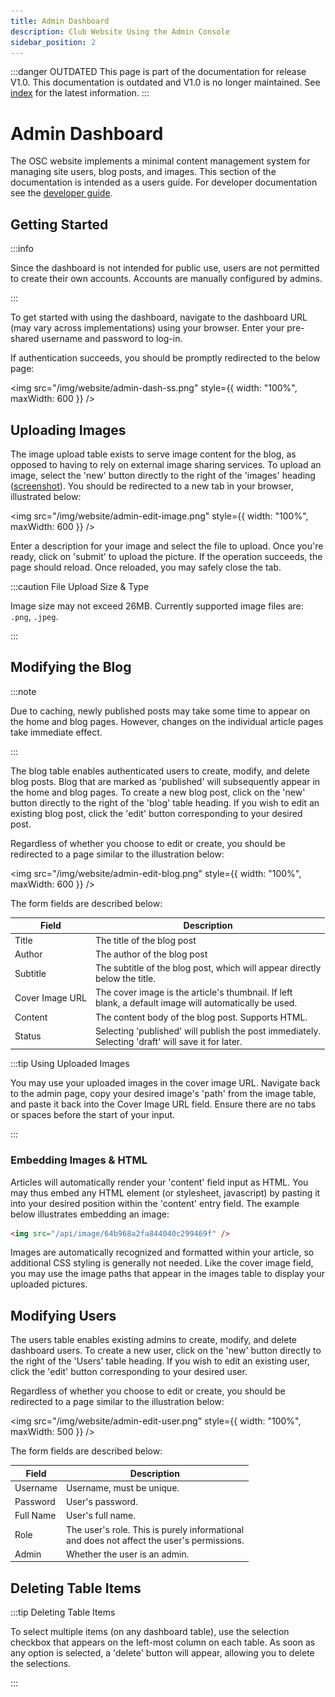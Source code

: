 ```yaml
---
title: Admin Dashboard
description: Club Website Using the Admin Console
sidebar_position: 2
---
```


:::danger OUTDATED
This page is part of the documentation for release V1.0. This documentation is outdated and V1.0 is no longer maintained. See [index](/docs/website/) for the latest information.
:::

# Admin Dashboard

The OSC website implements a minimal content management system for managing site users, blog posts, and images. This section of the documentation is intended as a users guide. For developer documentation see the [developer guide](/docs/website/Developers/introduction).

## Getting Started
:::info

Since the dashboard is not intended for public use, users are not permitted to create their own accounts. Accounts are manually configured by admins.

:::

To get started with using the dashboard, navigate to the dashboard URL (may vary across implementations) using your browser. Enter your pre-shared username and password to log-in.

If authentication succeeds, you should be promptly redirected to the below page:

<img src="/img/website/admin-dash-ss.png" style={{ width: "100%", maxWidth: 600 }} />

## Uploading Images

The image upload table exists to serve image content for the blog, as opposed to having to rely on external image sharing services. To upload an image, select the 'new' button directly to the right of the 'images' heading ([screenshot](#getting-started)). You should be redirected to a new tab in your browser, illustrated below:

<img src="/img/website/admin-edit-image.png" style={{ width: "100%", maxWidth: 600 }} />

Enter a description for your image and select the file to upload. Once you're ready, click on 'submit' to upload the picture. If the operation succeeds, the page should reload. Once reloaded, you may safely close the tab.

:::caution File Upload Size & Type

Image size may not exceed 26MB. Currently supported image files are: `.png`, `.jpeg`.

:::

## Modifying the Blog

:::note

Due to caching, newly published posts may take some time to appear on the home and blog pages. However, changes on the individual article pages take immediate effect.

:::

The blog table enables authenticated users to create, modify, and delete blog posts. Blog that are marked as 'published' will subsequently appear in the home and blog pages. To create a new blog post, click on the 'new' button directly to the right of the 'blog' table heading. If you wish to edit an existing blog post, click the 'edit' button corresponding to your desired post.

Regardless of whether you choose to edit or create, you should be redirected to a page similar to the illustration below:

<img src="/img/website/admin-edit-blog.png" style={{ width: "100%", maxWidth: 600 }} />

The form fields are described below:

| Field           | Description                                                                                                  |
|-----------------|--------------------------------------------------------------------------------------------------------------|
| Title           | The title of the blog post                                                                                   |
| Author          | The author of the blog post                                                                                  |
| Subtitle        | The subtitle of the blog post, which will appear directly <br/>below the title.                              |
| Cover Image URL | The cover image is the article's thumbnail. If left <br/> blank, a default image will automatically be used. |
| Content         | The content body of the blog post. Supports HTML.                                                            |
| Status          | Selecting 'published' will publish the post immediately. <br/> Selecting 'draft' will save it for later.     |

:::tip Using Uploaded Images

You may use your uploaded images in the cover image URL. Navigate back to the admin page, copy your desired image's 'path' from the image table, and paste it back into the Cover Image URL field. Ensure there are no tabs or spaces before the start of your input.

:::

### Embedding Images & HTML

Articles will automatically render your 'content' field input as HTML. You may thus embed any HTML element (or stylesheet, javascript) by pasting it into your desired position within the 'content' entry field. The example below illustrates embedding an image:

```html title="Paste this into the 'content' field"
<img src="/api/image/64b968a2fa844040c299469f" />
```

Images are automatically recognized and formatted within your article, so additional CSS styling is generally not needed. Like the cover image field, you may use the image paths that appear in the images table to display your uploaded pictures.

## Modifying Users

The users table enables existing admins to create, modify, and delete dashboard users. To create a new user, click on the 'new' button directly to the right of the 'Users' table heading. If you wish to edit an existing user, click the 'edit' button corresponding to your desired user.

Regardless of whether you choose to edit or create, you should be redirected to a page similar to the illustration below:

<img src="/img/website/admin-edit-user.png" style={{ width: "100%", maxWidth: 500 }} />

The form fields are described below:

| Field | Description |
|-----------|-------------|
| Username  |  Username, must be unique.           |
| Password  |  User's password.           |
| Full Name |  User's full name.           |
| Role      |  The user's role. This is purely informational <br/> and does not affect the user's permissions. |
| Admin     |  Whether the user is an admin. |


## Deleting Table Items

:::tip Deleting Table Items

To select multiple items (on any dashboard table), use the selection checkbox that appears on the left-most column on each table. As soon as any option is selected, a 'delete' button will appear, allowing you to delete the selections.

:::
